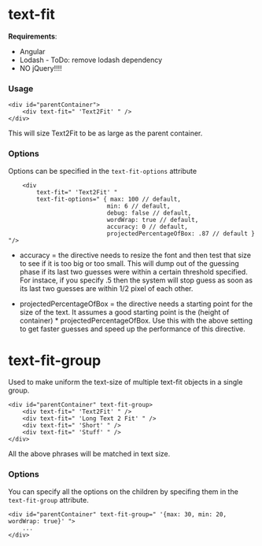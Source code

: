 

# text-fit

**Requirements**:
  - Angular
  - Lodash - ToDo: remove lodash dependency
  - NO jQuery!!!!

### Usage

```
<div id="parentContainer">
    <div text-fit=" 'Text2Fit' " />
</div>
```

This will size Text2Fit to be as large as the parent container. 

### Options
Options can be specified in the `text-fit-options` attribute

```
    <div 
        text-fit=" 'Text2Fit' " 
        text-fit-options=" { max: 100 // default, 
                            min: 6 // default, 
                            debug: false // default, 
                            wordWrap: true // default,
                            accuracy: 0 // default,
                            projectedPercentageOfBox: .87 // default } "/>
```
* accuracy = the directive needs to resize the font and then test that size to see if it is too big or too small. This will dump out of the guessing phase if its last two guesses were within a certain threshold specified. For instace, if you specify .5 then the system will stop guess as soon as its last two guesses are within 1/2 pixel of each other.

* projectedPercentageOfBox = the directive needs a starting point for the size of the text. It assumes a good starting point is the (height of container) * projectedPercentageOfBox. Use this with the above setting to get faster guesses and speed up the performance of this directive. 



# text-fit-group

Used to make uniform the text-size of multiple text-fit objects in a single group.


```
<div id="parentContainer" text-fit-group>
    <div text-fit=" 'Text2Fit' " />
    <div text-fit=" 'Long Text 2 Fit' " />
    <div text-fit=" 'Short' " />
    <div text-fit=" 'Stuff' " />
</div>
```

All the above phrases will be matched in text size.

### Options

You can specify all the options on the children by specifing them in the `text-fit-group` attribute.

```
<div id="parentContainer" text-fit-group=" '{max: 30, min: 20, wordWrap: true}' ">
    ... 
</div>
```
